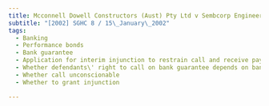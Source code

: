 ```yaml
---
title: Mcconnell Dowell Constructors (Aust) Pty Ltd v Sembcorp Engineers and Constructors Pte 
subtitle: "[2002] SGHC 8 / 15\_January\_2002"
tags:
  - Banking
  - Performance bonds
  - Bank guarantee
  - Application for interim injunction to restrain call and receive payment under bank guarantee
  - Whether defendants\' right to call on bank guarantee depends on bank guarantee\'s terms or underlying contract between parties
  - Whether call unconscionable
  - Whether to grant injunction

---
```



